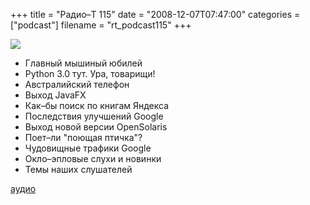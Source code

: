 +++
title = "Радио–Т 115"
date = "2008-12-07T07:47:00"
categories = ["podcast"]
filename = "rt_podcast115"
+++

![](https://radio-t.com/images/radio-t/rt115.jpg)


- Главный мышиный юбилей
- Python 3.0 тут. Ура, товарищи!
- Австралийский телефон
- Выход JavaFX
- Как–бы поиск по книгам Яндекса
- Последствия улучшений Google
- Выход новой версии OpenSolaris
- Поет–ли "поющая птичка"?
- Чудовищные трафики Google
- Окло–эпловые слухи и новинки
- Темы наших слушателей

[аудио](http://cdn.radio-t.com/rt_podcast115.mp3)
<audio src="http://cdn.radio-t.com/rt_podcast115.mp3" preload="none"></audio>
